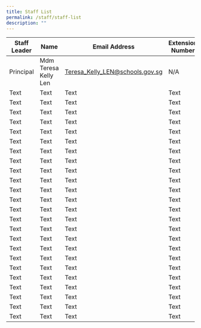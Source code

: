```yaml
---
title: Staff List
permalink: /staff/staff-list
description: ""
---
```




| Staff Leader | Name | Email Address | Extension Number |
| -------- | -------- | -------- | -------- |
| Principal | Mdm Teresa Kelly Len | Teresa_Kelly_LEN@schools.gov.sg | N/A  |
| Text     | Text     | Text     | Text     |
| Text     | Text     | Text     | Text     |
| Text     | Text     | Text     | Text     |
| Text     | Text     | Text     | Text     |
| Text     | Text     | Text     | Text     |
| Text     | Text     | Text     | Text     |
| Text     | Text     | Text     | Text     |
| Text     | Text     | Text     | Text     |
| Text     | Text     | Text     | Text     |
| Text     | Text     | Text     | Text     |
| Text     | Text     | Text     | Text     |
| Text     | Text     | Text     | Text     |
| Text     | Text     | Text     | Text     |
| Text     | Text     | Text     | Text     |
| Text     | Text     | Text     | Text     |
| Text     | Text     | Text     | Text     |
| Text     | Text     | Text     | Text     |
| Text     | Text     | Text     | Text     |
| Text     | Text     | Text     | Text     |
| Text     | Text     | Text     | Text     |
| Text     | Text     | Text     | Text     |
| Text     | Text     | Text     | Text     |
| Text     | Text     | Text     | Text     |
| Text     | Text     | Text     | Text     |


